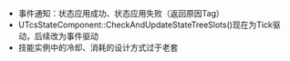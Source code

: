 - 事件通知：状态应用成功、状态应用失败（返回原因Tag）
- UTcsStateComponent::CheckAndUpdateStateTreeSlots()现在为Tick驱动，后续改为事件驱动
- 技能实例中的冷却、消耗的设计方式过于老套